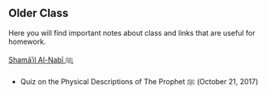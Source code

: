 ## Older Class

Here you will find important notes about class and links that are useful for homework. 

<a href="https://docs.google.com/document/d/1-EzRI5yUmuXGpIVbbbkTTZytgLP2azMivvRSYm4lZsk/edit?usp=sharing" target="_blank">Shamāʾil Al-Nabī ﷺ</a>

* Quiz on the Physical Descriptions of The Prophet ﷺ (October 21, 2017)
